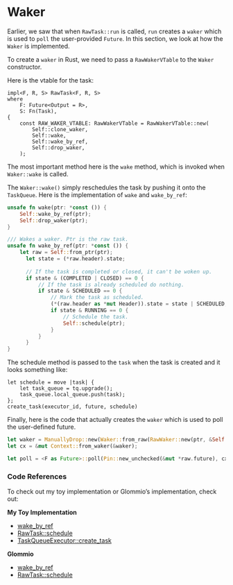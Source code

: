 # Waker

Earlier, we saw that when `RawTask::run` is called, `run` creates a `waker` which is used to `poll` the user-provided `Future`. In this section, we look at how the `Waker` is implemented.

To create a `waker` in Rust, we need to pass a `RawWakerVTable` to the `Waker` constructor.

Here is the vtable for the task:
```
impl<F, R, S> RawTask<F, R, S>
where
    F: Future<Output = R>,
    S: Fn(Task),
{
    const RAW_WAKER_VTABLE: RawWakerVTable = RawWakerVTable::new(
        Self::clone_waker,
        Self::wake,
        Self::wake_by_ref,
        Self::drop_waker,
    );
```

The most important method here is the `wake` method, which is invoked when `Waker::wake` is called.

The `Waker::wake()` simply reschedules the task by pushing it onto the `TaskQueue`. Here is the implementation of `wake` and `wake_by_ref`:

```rust
unsafe fn wake(ptr: *const ()) {
    Self::wake_by_ref(ptr);
    Self::drop_waker(ptr);
}

/// Wakes a waker. Ptr is the raw task.
unsafe fn wake_by_ref(ptr: *const ()) {
    let raw = Self::from_ptr(ptr);
	  let state = (*raw.header).state;
	
	  // If the task is completed or closed, it can't be woken up.
	  if state & (COMPLETED | CLOSED) == 0 {
	      // If the task is already scheduled do nothing.
	      if state & SCHEDULED == 0 {
	          // Mark the task as scheduled.
	          (*(raw.header as *mut Header)).state = state | SCHEDULED;
	          if state & RUNNING == 0 {
	              // Schedule the task.
	              Self::schedule(ptr);
	          }
	      }
	  }
}
```

The schedule method is passed to the `task` when the task is created and it looks something like:
```
let schedule = move |task| {
    let task_queue = tq.upgrade();
    task_queue.local_queue.push(task);
};
create_task(executor_id, future, schedule)
```

Finally, here is the code that actually creates the `waker` which is used to poll the user-defined future.

```rust
let waker = ManuallyDrop::new(Waker::from_raw(RawWaker::new(ptr, &Self::RAW_WAKER_VTABLE)));
let cx = &mut Context::from_waker(&waker);

let poll = <F as Future>::poll(Pin::new_unchecked(&mut *raw.future), cx);
```

### Code References

To check out my toy implementation or Glommio’s implementation, check out:

**My Toy Implementation**

- [wake_by_ref](https://github.com/brianshih1/mini-async-runtime/blob/7025a02d91f19e258d69e966f8dfc98eeeed4ecc/src/task/raw.rs#L168)
- [RawTask::schedule](https://github.com/brianshih1/mini-glommio/blob/7025a02d91f19e258d69e966f8dfc98eeeed4ecc/src/task/raw.rs#L192)
- [TaskQueueExecutor::create_task](https://github.com/brianshih1/mini-glommio/blob/7025a02d91f19e258d69e966f8dfc98eeeed4ecc/src/executor/task_queue.rs#L80)

**Glommio**

- [wake_by_ref](https://github.com/DataDog/glommio/blob/d93c460c3def6b11a224892657a6a6a80edf6311/glommio/src/task/raw.rs#L259)
- [RawTask::schedule](https://github.com/DataDog/glommio/blob/d93c460c3def6b11a224892657a6a6a80edf6311/glommio/src/task/raw.rs#L363)
